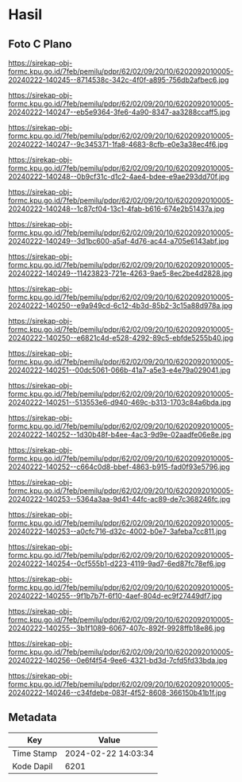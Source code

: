 # Hasil

## Foto C Plano

https://sirekap-obj-formc.kpu.go.id/7feb/pemilu/pdpr/62/02/09/20/10/6202092010005-20240222-140245--8714538c-342c-4f0f-a895-756db2afbec6.jpg

https://sirekap-obj-formc.kpu.go.id/7feb/pemilu/pdpr/62/02/09/20/10/6202092010005-20240222-140247--eb5e9364-3fe6-4a90-8347-aa3288ccaff5.jpg

https://sirekap-obj-formc.kpu.go.id/7feb/pemilu/pdpr/62/02/09/20/10/6202092010005-20240222-140247--9c345371-1fa8-4683-8cfb-e0e3a38ec4f6.jpg

https://sirekap-obj-formc.kpu.go.id/7feb/pemilu/pdpr/62/02/09/20/10/6202092010005-20240222-140248--0b9cf31c-d1c2-4ae4-bdee-e9ae293dd70f.jpg

https://sirekap-obj-formc.kpu.go.id/7feb/pemilu/pdpr/62/02/09/20/10/6202092010005-20240222-140248--1c87cf04-13c1-4fab-b616-674e2b51437a.jpg

https://sirekap-obj-formc.kpu.go.id/7feb/pemilu/pdpr/62/02/09/20/10/6202092010005-20240222-140249--3d1bc600-a5af-4d76-ac44-a705e6143abf.jpg

https://sirekap-obj-formc.kpu.go.id/7feb/pemilu/pdpr/62/02/09/20/10/6202092010005-20240222-140249--11423823-721e-4263-9ae5-8ec2be4d2828.jpg

https://sirekap-obj-formc.kpu.go.id/7feb/pemilu/pdpr/62/02/09/20/10/6202092010005-20240222-140250--e9a949cd-6c12-4b3d-85b2-3c15a88d978a.jpg

https://sirekap-obj-formc.kpu.go.id/7feb/pemilu/pdpr/62/02/09/20/10/6202092010005-20240222-140250--e6821c4d-e528-4292-89c5-ebfde5255b40.jpg

https://sirekap-obj-formc.kpu.go.id/7feb/pemilu/pdpr/62/02/09/20/10/6202092010005-20240222-140251--00dc5061-066b-41a7-a5e3-e4e79a029041.jpg

https://sirekap-obj-formc.kpu.go.id/7feb/pemilu/pdpr/62/02/09/20/10/6202092010005-20240222-140251--513553e6-d940-469c-b313-1703c84a6bda.jpg

https://sirekap-obj-formc.kpu.go.id/7feb/pemilu/pdpr/62/02/09/20/10/6202092010005-20240222-140252--1d30b48f-b4ee-4ac3-9d9e-02aadfe06e8e.jpg

https://sirekap-obj-formc.kpu.go.id/7feb/pemilu/pdpr/62/02/09/20/10/6202092010005-20240222-140252--c664c0d8-bbef-4863-b915-fad0f93e5796.jpg

https://sirekap-obj-formc.kpu.go.id/7feb/pemilu/pdpr/62/02/09/20/10/6202092010005-20240222-140253--5364a3aa-9d41-44fc-ac89-de7c368246fc.jpg

https://sirekap-obj-formc.kpu.go.id/7feb/pemilu/pdpr/62/02/09/20/10/6202092010005-20240222-140253--a0cfc716-d32c-4002-b0e7-3afeba7cc811.jpg

https://sirekap-obj-formc.kpu.go.id/7feb/pemilu/pdpr/62/02/09/20/10/6202092010005-20240222-140254--0cf555b1-d223-4119-9ad7-6ed87fc78ef6.jpg

https://sirekap-obj-formc.kpu.go.id/7feb/pemilu/pdpr/62/02/09/20/10/6202092010005-20240222-140255--9f1b7b7f-6f10-4aef-804d-ec9f27449df7.jpg

https://sirekap-obj-formc.kpu.go.id/7feb/pemilu/pdpr/62/02/09/20/10/6202092010005-20240222-140255--3b1f1089-6067-407c-892f-9928ffb18e86.jpg

https://sirekap-obj-formc.kpu.go.id/7feb/pemilu/pdpr/62/02/09/20/10/6202092010005-20240222-140256--0e6f4f54-9ee6-4321-bd3d-7cfd5fd33bda.jpg

https://sirekap-obj-formc.kpu.go.id/7feb/pemilu/pdpr/62/02/09/20/10/6202092010005-20240222-140246--c34fdebe-083f-4f52-8608-366150b41b1f.jpg


## Metadata

| Key        | Value               |
| ---------- | ------------------- |
| Time Stamp | 2024-02-22 14:03:34 |
| Kode Dapil | 6201                |



